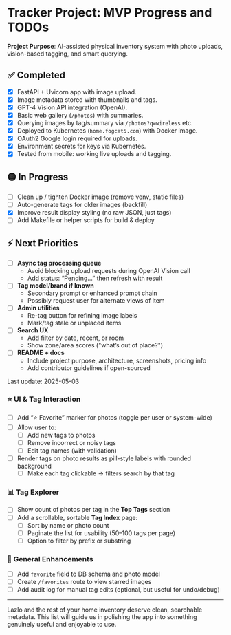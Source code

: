 # Tracker Project: MVP Progress and TODOs

**Project Purpose**: AI-assisted physical inventory system with photo uploads, vision-based tagging, and smart querying.

## ✅ Completed
- [x] FastAPI + Uvicorn app with image upload.
- [x] Image metadata stored with thumbnails and tags.
- [x] GPT-4 Vision API integration (OpenAI).
- [x] Basic web gallery (`/photos`) with summaries.
- [x] Querying images by tag/summary via `/photos?q=wireless` etc.
- [x] Deployed to Kubernetes (`home.fogcat5.com`) with Docker image.
- [x] OAuth2 Google login required for uploads.
- [x] Environment secrets for keys via Kubernetes.
- [x] Tested from mobile: working live uploads and tagging.

## 🟡 In Progress
- [ ] Clean up / tighten Docker image (remove venv, static files)
- [ ] Auto-generate tags for older images (backfill)
- [x] Improve result display styling (no raw JSON, just tags)
- [ ] Add Makefile or helper scripts for build & deploy

## ⚡️ Next Priorities
- [ ] **Async tag processing queue**
  - Avoid blocking upload requests during OpenAI Vision call
  - Add status: “Pending…” then refresh with result
- [ ] **Tag model/brand if known**
  - Secondary prompt or enhanced prompt chain
  - Possibly request user for alternate views of item
- [ ] **Admin utilities**
  - Re-tag button for refining image labels
  - Mark/tag stale or unplaced items
- [ ] **Search UX**
  - Add filter by date, recent, or room
  - Show zone/area scores ("what’s out of place?")
- [ ] **README + docs**
  - Include project purpose, architecture, screenshots, pricing info
  - Add contributor guidelines if open-sourced


Last update: 2025-05-03

### ⭐ UI & Tag Interaction
- [ ] Add “⭐ Favorite” marker for photos (toggle per user or system-wide)
- [ ] Allow user to:
  - [ ] Add new tags to photos
  - [ ] Remove incorrect or noisy tags
  - [ ] Edit tag names (with validation)
- [ ] Render tags on photo results as pill-style labels with rounded background
  - [ ] Make each tag clickable → filters search by that tag

### 📊 Tag Explorer
- [ ] Show count of photos per tag in the **Top Tags** section
- [ ] Add a scrollable, sortable **Tag Index** page:
  - [ ] Sort by name or photo count
  - [ ] Paginate the list for usability (50–100 tags per page)
  - [ ] Option to filter by prefix or substring

### 🔁 General Enhancements
- [ ] Add `favorite` field to DB schema and photo model
- [ ] Create `/favorites` route to view starred images
- [ ] Add audit log for manual tag edits (optional, but useful for undo/debug)

---

Lazlo and the rest of your home inventory deserve clean, searchable metadata. This list will guide us in polishing the app into something genuinely useful and enjoyable to use.
